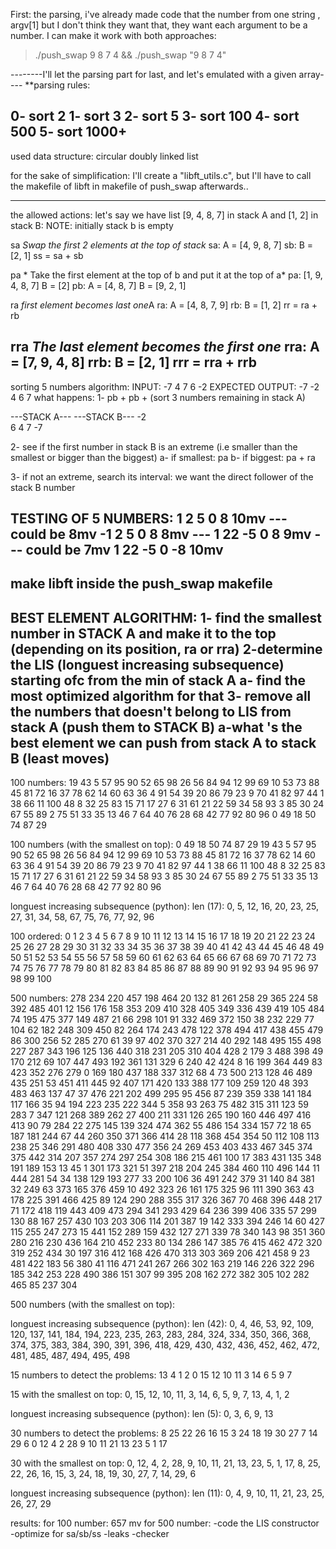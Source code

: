 First: the parsing,
i've already made code that the number from one string , argv[1]
but I don't think they want that,
they want each argument to be a number.
I can make it work with both approaches:
> ./push_swap 9 8 7 4  && 
> ./push_swap "9 8 7 4"

--------I'll let the parsing part for last, and let's emulated with a given array----
**parsing rules:


0- sort 2
1- sort 3
2- sort 5
3- sort 100
4- sort 500
5- sort 1000+
--------
used data structure: circular doubly linked list

for the sake of simplification: I'll create a "libft_utils.c", but I'll have to call the makefile of libft in makefile of push_swap afterwards..

--------
the allowed actions:
let's say we have list [9, 4, 8, 7] in stack A and [1, 2] in stack B:
NOTE: initially stack b is empty

sa *Swap the first 2 elements at the top of stack*
sa: A = [4, 9, 8, 7] 	sb: B = [2, 1]
ss = sa + sb

pa * Take the first element at the top of b and put it at the top of a*
pa: [1, 9, 4, 8, 7]	B = [2]
pb: A = [4, 8, 7] 	B = [9, 2, 1]

ra *first element becomes last one*A
ra: A = [4, 8, 7, 9]   rb: B = [1, 2]
rr = ra + rb

rra *The last element becomes the first one*
rra: A = [7, 9, 4, 8]	rrb: B = [2, 1]
rrr = rra + rrb
-------

sorting 5 numbers algorithm:
INPUT: -7 4 7 6 -2
EXPECTED OUTPUT: -7 -2 4 6 7
what happens:
1- pb + pb + (sort 3 numbers remaining in stack A)

---STACK A---		---STACK B---
	-2					
	6					4
	7					-7

2- see if the first number in stack B is an extreme (i.e smaller than the smallest or bigger than the biggest)
	a- if smallest: pa
	b- if biggest: pa + ra

3- if not an extreme, search its interval: we want the direct follower of the stack B number 

TESTING OF 5 NUMBERS:
1 2 5 0 8		10mv  --- could be 8mv
-1 2 5 0 8		8mv	  --- 
1 22 -5 0 8		9mv	  --- could be 7mv
1 22 -5 0 -8 	10mv
-------------
make libft inside the push_swap makefile
-------------
BEST ELEMENT ALGORITHM:
1- find the smallest number in STACK A and make it to the top (depending on its position, ra or rra)
2-determine the LIS (longuest increasing subsequence) starting ofc from the min of stack A 
	a- find the most optimized algorithm for that
3- remove all the numbers that doesn't belong to LIS from stack A (push them to STACK B)
	a-what 's the best element we can push from stack A to stack B (least moves)
-----------------

100 numbers:
19 43 5 57 95 90 52 65 98 26 56 84 94 12 99 69 10 53 73 88 45 81 72 16 37 78 62 14 60 63 36 4 91 54 39 20 86 79 23 9 70 41 82 97 44 1 38 66 11 100 48 8 32 25 83 15 71 17 27 6 31 61 21 22 59 34 58 93 3 85 30 24 67 55 89 2 75 51 33 35 13 46 7 64 40 76 28 68 42 77 92 80 96 0 49 18 50 74 87 29

100 numbers (with the smallest on top):
0 49 18 50 74 87 29 19 43 5 57 95 90 52 65 98 26 56 84 94 12 99 69 10 53 73 88 45 81 72 16 37 78 62 14 60 63 36 4 91 54 39 20 86 79 23 9 70 41 82 97 44 1 38 66 11 100 48 8 32 25 83 15 71 17 27 6 31 61 21 22 59 34 58 93 3 85 30 24 67 55 89 2 75 51 33 35 13 46 7 64 40 76 28 68 42 77 92 80 96

longuest increasing subsequence (python): 
len (17):
0, 5, 12, 16, 20, 23, 25, 27, 31, 34, 58, 67, 75, 76, 77, 92, 96

100 ordered:
0 1 2 3 4 5 6 7 8 9 10 11 12 13 14 15 16 17 18 19 20 21 22 23 24 25 26 27 28 29 30 31 32 33 34 35 36 37 38 39 40 41 42 43 44 45 46 48 49 50 51 52 53 54 55 56 57 58 59 60 61 62 63 64 65 66 67 68 69 70 71 72 73 74 75 76 77 78 79 80 81 82 83 84 85 86 87 88 89 90 91 92 93 94 95 96 97 98 99 100 

500 numbers:
278 234 220 457 198 464 20 132 81 261 258 29 365 224 58 392 485 401 12 156 176 158 353 209 410 328 405 349 336 439 419 105 484 74 195 475 377 149 487 21 66 298 101 91 332 469 372 150 38 232 229 77 104 62 182 248 309 450 82 264 174 243 478 122 378 494 417 438 455 479 86 300 256 52 285 270 61 39 97 402 370 327 214 40 292 148 495 155 498 227 287 343 196 125 136 440 318 231 205 310 404 428 2 179 3 488 398 49 170 212 69 107 447 493 192 361 131 329 6 240 42 424 8 16 199 364 449 83 423 352 276 279 0 169 180 437 188 337 312 68 4 73 500 213 128 46 489 435 251 53 451 411 445 92 407 171 420 133 388 177 109 259 120 48 393 483 463 137 47 37 476 221 202 499 295 95 456 87 239 359 338 141 184 117 166 35 94 194 223 235 222 344 5 358 93 263 75 482 315 311 123 59 283 7 347 121 268 389 262 27 400 211 331 126 265 190 160 446 497 416 413 90 79 284 22 275 145 139 324 474 362 55 486 154 334 157 72 18 65 187 181 244 67 44 260 350 371 366 414 28 118 368 454 354 50 112 108 113 238 25 346 291 480 408 330 477 356 24 269 453 403 433 467 345 374 375 442 314 207 357 274 297 254 308 186 215 461 100 17 383 431 135 348 191 189 153 13 45 1 301 173 321 51 397 218 204 245 384 460 110 496 144 11 444 281 54 34 138 129 193 277 33 200 106 36 491 242 379 31 140 84 381 32 249 63 373 165 376 459 10 492 323 26 161 175 325 96 111 390 363 43 178 225 391 466 425 89 124 290 288 355 317 326 367 70 468 396 448 217 71 172 418 119 443 409 473 294 341 293 429 64 236 399 406 335 57 299 130 88 167 257 430 103 203 306 114 201 387 19 142 333 394 246 14 60 427 115 255 247 273 15 441 152 289 159 432 127 271 339 78 340 143 98 351 360 280 216 230 436 164 210 452 233 80 134 286 147 385 76 415 462 472 320 319 252 434 30 197 316 412 168 426 470 313 303 369 206 421 458 9 23 481 422 183 56 380 41 116 471 241 267 266 302 163 219 146 226 322 296 185 342 253 228 490 386 151 307 99 395 208 162 272 382 305 102 282 465 85 237 304

500 numbers (with the smallest on top):

longuest increasing subsequence (python): 
len (42):
0, 4, 46, 53, 92, 109, 120, 137, 141, 184, 194, 223, 235, 263, 283, 284, 324, 334, 350, 366, 368, 374, 375, 383, 384, 390, 391, 396, 418, 429, 430, 432, 436, 452, 462, 472, 481, 485, 487, 494, 495, 498

15 numbers to detect the problems:
13 4 1 2 0 15 12 10 11 3 14 6 5 9 7

15 with the smallest on top:
0, 15, 12, 10, 11, 3, 14, 6, 5, 9, 7, 13, 4, 1, 2

longuest increasing subsequence (python): 
len (5):
0, 3, 6, 9, 13

30 numbers to detect the problems:
8 25 22 26 16 15 3 24 18 19 30 27 7 14 29 6 0 12 4 2 28 9 10 11 21 13 23 5 1 17

30 with the smallest on top:
0, 12, 4, 2, 28, 9, 10, 11, 21, 13, 23, 5, 1, 17, 8, 25, 22, 26, 16, 15, 3, 24, 18, 19, 30, 27, 7, 14, 29, 6

longuest increasing subsequence (python): 
len (11):
0, 4, 9, 10, 11, 21, 23, 25, 26, 27, 29

results:
for 100 number: 657 mv
for 500 number:
-code the LIS constructor
-optimize for sa/sb/ss
-leaks
-checker